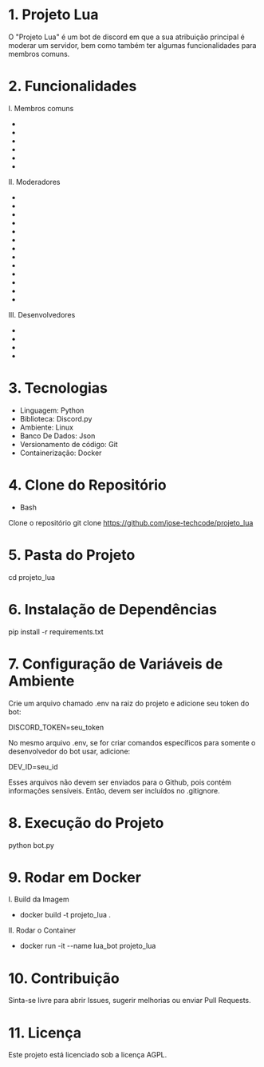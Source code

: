 # 1. Projeto Lua

O "Projeto Lua" é um bot de discord em que a sua atribuição principal é moderar um servidor, bem como também ter algumas funcionalidades para membros comuns.

# 2. Funcionalidades

I. Membros comuns

- <?help — Mostra a lista de comandos.

- <?lua — Mostra um easter egg do bot.

- <?avatar (pessoa) — Exibe o avatar de um membro.

- <?infobot — Mostra informações do seu perfil.

- <?infouser (pessoa) - Mostra as informações do usuário.

- <?infoserver — Exibe informações do servidor.

II. Moderadores

- <?avisar (usuário) (motivo) - Avisa um usuário.

- <?desavisar (usuário) - Retira todos os avisos do usuário.

- <?avisos (usuário) - Vê a quantidade e o(s) motivo(s) do(s) aviso(s) de um usuário.

- <?avisados - Vê o(s) usuário(s) avisado(s) e a quantidade de aviso(s) que cada um tem.

- <?apagar (quantidade) — Apaga mensagens do chat.

- <?lentear (segundos) — Ativa o modo lento no canal.

- <?trancar - Tranca um canal.

- <?destrancar - Destranca um canal que estava trancado.

- <?silenciar (membro) (minutos) — Silencia um membro temporariamente.

- <?dessilenciar (membro) — Remove o silêncio de um membro.

- <?expulsar (membro) — Expulsa um membro do servidor.

- <?banir (membro) — Bane um membro do servidor.

- <?desbanir (ID) — Remove o banimento de um usuário pelo ID.

III. Desenvolvedores

- <?reiniciar - Reinicia o bot.

- <?desligar - Desliga o bot.

- <?verlogs - Vê o histórico de logs do bot.

- <?limparlogs - Limpa o histórico de logs do bot.

# 3. Tecnologias

- Linguagem: Python
- Biblioteca: Discord.py
- Ambiente: Linux
- Banco De Dados: Json
- Versionamento de código: Git
- Containerização: Docker

# 4. Clone do Repositório

- Bash

Clone o repositório
git clone https://github.com/jose-techcode/projeto_lua

# 5. Pasta do Projeto

cd projeto_lua

# 6. Instalação de Dependências

pip install -r requirements.txt

# 7. Configuração de Variáveis de Ambiente

Crie um arquivo chamado .env na raiz do projeto e adicione seu token do bot:

DISCORD_TOKEN=seu_token

No mesmo arquivo .env, se for criar comandos específicos para somente o desenvolvedor do bot usar, adicione:

DEV_ID=seu_id

Esses arquivos não devem ser enviados para o Github, pois contém informações sensíveis. Então, devem ser incluídos no .gitignore.

# 8. Execução do Projeto

python bot.py

# 9. Rodar em Docker

I. Build da Imagem
- docker build -t projeto_lua .

II. Rodar o Container
- docker run -it --name lua_bot projeto_lua

# 10. Contribuição

Sinta-se livre para abrir Issues, sugerir melhorias ou enviar Pull Requests.

# 11. Licença

Este projeto está licenciado sob a licença AGPL.
